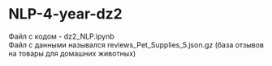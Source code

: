 # NLP-4-year-dz2
Файл с кодом - dz2_NLP.ipynb  
Файл с данными назывался reviews_Pet_Supplies_5.json.gz (база отзывов на товары для домашних животных) 
